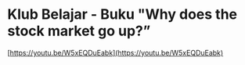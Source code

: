 # Klub Belajar - Buku "Why does the stock market go up?”

[https://youtu.be/W5xEQDuEabk](https://youtu.be/W5xEQDuEabk)
